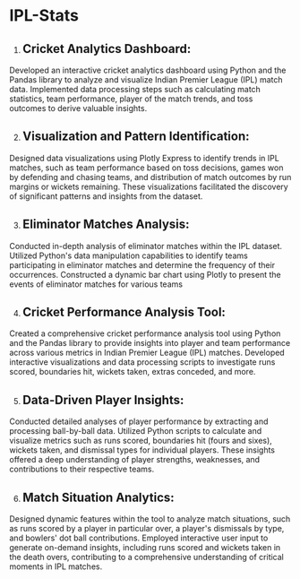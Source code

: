 # IPL-Stats

1. ## Cricket Analytics Dashboard:
Developed an interactive cricket analytics dashboard using Python and the Pandas library to analyze and visualize Indian Premier League (IPL) match data. Implemented data processing steps such as calculating match statistics, team performance, player of the match trends, and toss outcomes to derive valuable insights.

2. ## Visualization and Pattern Identification:
Designed data visualizations using Plotly Express to identify trends in IPL matches, such as team performance based on toss decisions, games won by defending and chasing teams, and distribution of match outcomes by run margins or wickets remaining. These visualizations facilitated the discovery of significant patterns and insights from the dataset.

3. ## Eliminator Matches Analysis:
Conducted in-depth analysis of eliminator matches within the IPL dataset. Utilized Python's data manipulation capabilities to identify teams participating in eliminator matches and determine the frequency of their occurrences. Constructed a dynamic bar chart using Plotly to present the events of eliminator matches for various teams 

4. ## Cricket Performance Analysis Tool:
Created a comprehensive cricket performance analysis tool using Python and the Pandas library to provide insights into player and team performance across various metrics in Indian Premier League (IPL) matches. Developed interactive visualizations and data processing scripts to investigate runs scored, boundaries hit, wickets taken, extras conceded, and more.

5. ## Data-Driven Player Insights:
Conducted detailed analyses of player performance by extracting and processing ball-by-ball data. Utilized Python scripts to calculate and visualize metrics such as runs scored, boundaries hit (fours and sixes), wickets taken, and dismissal types for individual players. These insights offered a deep understanding of player strengths, weaknesses, and contributions to their respective teams.

6. ## Match Situation Analytics:
Designed dynamic features within the tool to analyze match situations, such as runs scored by a player in particular over, a player's dismissals by type, and bowlers' dot ball contributions. Employed interactive user input to generate on-demand insights, including runs scored and wickets taken in the death overs, contributing to a comprehensive understanding of critical moments in IPL matches.

